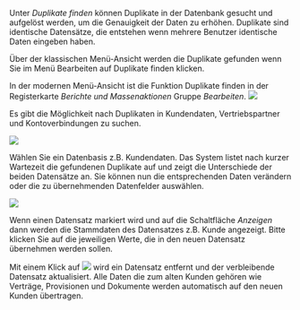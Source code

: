 Unter *Duplikate finden* können Duplikate in der Datenbank gesucht und aufgelöst werden, um die Genauigkeit der Daten zu erhöhen. Duplikate sind identische Datensätze, die entstehen wenn mehrere Benutzer identische Daten eingeben haben.

Über der klassischen Menü-Ansicht werden die Duplikate gefunden wenn Sie im Menü Bearbeiten auf Duplikate finden klicken. 

In der modernen Menü-Ansicht ist die Funktion Duplikate finden in der Registerkarte *Berichte und Massenaktionen* Gruppe *Bearbeiten*.
![](http://xpecto.github.io/docs/img/img_1461682914699.png)


Es gibt die Möglichkeit nach Duplikaten in Kundendaten, Vertriebspartner und Kontoverbindungen zu suchen.

![](http://xpecto.github.io/docs/img/img_1461682996732.png)

Wählen Sie ein Datenbasis z.B. Kundendaten. Das System listet nach kurzer Wartezeit die gefundenen Duplikate auf und zeigt die Unterschiede der beiden Datensätze an. Sie können nun die entsprechenden Daten verändern oder die zu übernehmenden Datenfelder auswählen. 

![](http://xpecto.github.io/docs/img/img_1461683795875.png)

Wenn einen Datensatz markiert wird und auf die Schaltfläche *Anzeigen* dann werden die Stammdaten des Datensatzes z.B. Kunde angezeigt. 
Bitte klicken Sie auf die jeweiligen Werte, die in den neuen Datensatz übernehmen werden sollen.

Mit einem Klick auf ![](http://xpecto.github.io/docs/img/img_1421247414670.png) wird ein Datensatz entfernt und der verbleibende Datensatz aktualisiert. Alle Daten die zum alten Kunden gehören wie Verträge, Provisionen und Dokumente werden automatisch auf den neuen Kunden übertragen.
